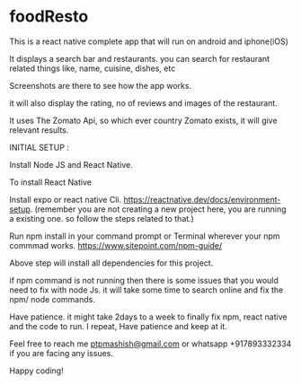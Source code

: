 # foodResto
This is a react native complete app that will run on android and iphone(iOS)

It displays a search bar and restaurants. you can search for restaurant related things like, name, cuisine, dishes, etc

Screenshots are there to see how the app works. 

it will also display the rating, no of reviews and images of the restaurant.

It uses The Zomato Api, so which ever country Zomato exists, it will give relevant results. 

INITIAL SETUP : 

Install Node JS and React Native. 

To install React Native 

Install expo or react native Cli. https://reactnative.dev/docs/environment-setup. (remember you are not creating a new project here, 
you are running a existing one. so follow the steps related to that.)

Run npm install in your command prompt or Terminal wherever your npm commmad works. https://www.sitepoint.com/npm-guide/

Above step will install all dependencies for this project. 

if npm command is not running then there is some issues that you would need to fix with node Js. it will take some time to search online and fix the npm/ node commands.

Have patience. it might take 2days to a week to finally fix npm, react native and the code to run. I repeat, Have patience and keep at it. 

Feel free to reach me ptpmashish@gmail.com or whatsapp +917893332334 if you are facing any issues. 

Happy coding! 

